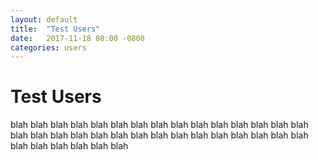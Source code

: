 ```yaml
---
layout: default
title:  "Test Users"
date:   2017-11-18 08:00 -0800
categories: users
---
```


# Test Users

blah blah blah blah blah blah blah blah blah blah blah blah 
blah blah blah blah blah blah blah blah blah blah blah blah 
blah blah blah blah blah blah blah blah blah blah blah blah 
